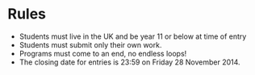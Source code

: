 # Rules

* Students must live in the UK and be year 11 or below at time of entry
* Students must submit only their own work.
* Programs must come to an end, no endless loops!
* The closing date for entries is 23:59 on Friday 28 November 2014.
